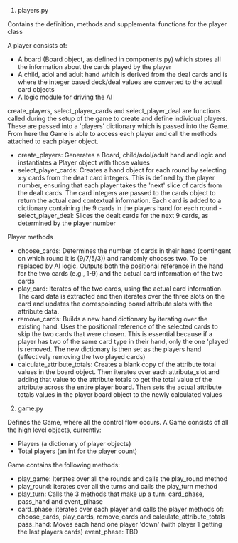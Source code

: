 1) players.py

Contains the definition, methods and supplemental functions for the player class

A player consists of:
- A board (Board object, as defined in components.py) which stores all the information about the cards played by the player
- A child, adol and adult hand which is derived from the deal cards and is where the integer based deck/deal values are converted to the actual card objects
- A logic module for driving the AI

create_players, select_player_cards and select_player_deal are functions called during the setup of the game to create and define individual players. These are passed into a 'players' dictionary which is passed into the Game. From here the Game is able to access each player and call the methods attached to each player object.

- create_players: Generates a Board, child/adol/adult hand and logic and instantiates a Player object with those values
- select_player_cards: Creates a hand object for each round by selecting x:y cards from the dealt card integers. This is defined by the player number, ensuring that each player takes the 'next' slice of cards from the dealt cards. The card integers are passed to the cards object to return the actual card contextual information. Each card is added to a dictionary containing the 9 cards in the players hand for each round
-select_player_deal: Slices the dealt cards for the next 9 cards, as determined by the player number

Player methods

- choose_cards: Determines the number of cards in their hand (contingent on which round it is (9/7/5/3)) and randomly chooses two. To be replaced by AI logic. Outputs both the positional reference in the hand for the two cards (e.g., 1-9) and the actual card information of the two cards
- play_card: Iterates of the two cards, using the actual card information. The card data is extracted and then iterates over the three slots on the card and updates the correspoinding board attribute slots with the attribute data.
- remove_cards: Builds a new hand dictionary by iterating over the existing hand. Uses the positional reference of the selected cards to skip the two cards that were chosen. This is essential because if a player has two of the same card type in their hand, only the one 'played' is removed. The new dictionary is then set as the players hand (effectively removing the two played cards)
- calculate_attribute_totals: Creates a blank copy of the attribute total values in the board object. Then iterates over each attribute_slot and adding that value to the attribute totals to get the total value of the attribute across the entire player board. Then sets the actual attribute totals values in the player board object to the newly calculated values


2) game.py

Defines the Game, where all the control flow occurs. A Game consists of all the high level objects, currently:
- Players (a dictionary of player objects)
- Total players (an int for the player count)

Game contains the following methods:
- play_game: Iterates over all the rounds and calls the play_round method
- play_round: iterates over all the turns and calls the play_turn method
- play_turn: Calls the 3 methods that make up a turn: card_phase, pass_hand and event_plhase
- card_phase: iterates over each player and calls the player methods of: choose_cards, play_cards, remove_cards and calculate_attribute_totals
pass_hand: Moves each hand one player 'down' (with player 1 getting the last players cards)
event_phase: TBD
